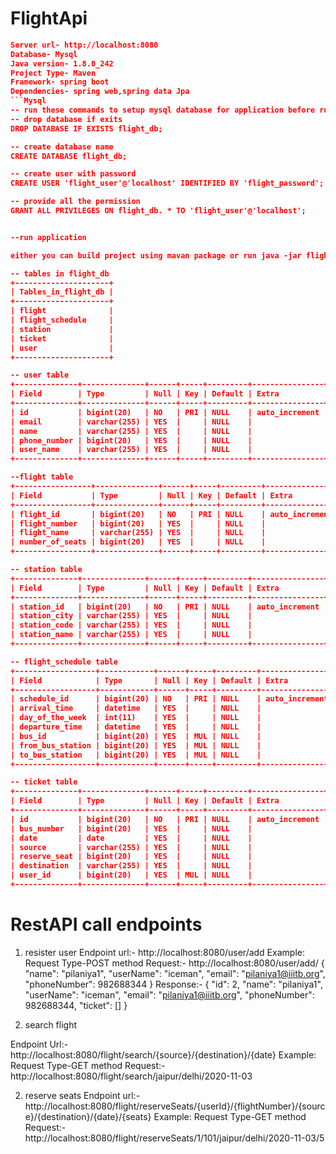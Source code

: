 # FlightApi
``` Json
Server url- http://localhost:8080
Database- Mysql
Java version- 1.8.0_242
Project Type- Maven
Framework- spring boot
Dependencies- spring web,spring data Jpa
```Mysql
-- run these commands to setup mysql database for application before running the application jar
-- drop database if exits
DROP DATABASE IF EXISTS flight_db;

-- create database name
CREATE DATABASE flight_db;

-- create user with password
CREATE USER 'flight_user'@'localhost' IDENTIFIED BY 'flight_password';

-- provide all the permission
GRANT ALL PRIVILEGES ON flight_db. * TO 'flight_user'@'localhost';


--run application

either you can build project using mavan package or run java -jar flight-0.0.1-SNAPSHOT.jar

-- tables in flight_db
+---------------------+
| Tables_in_flight_db |
+---------------------+
| flight              |
| flight_schedule     |
| station             |
| ticket              |
| user                |
+---------------------+

-- user table
+--------------+--------------+------+-----+---------+----------------+
| Field        | Type         | Null | Key | Default | Extra          |
+--------------+--------------+------+-----+---------+----------------+
| id           | bigint(20)   | NO   | PRI | NULL    | auto_increment |
| email        | varchar(255) | YES  |     | NULL    |                |
| name         | varchar(255) | YES  |     | NULL    |                |
| phone_number | bigint(20)   | YES  |     | NULL    |                |
| user_name    | varchar(255) | YES  |     | NULL    |                |
+--------------+--------------+------+-----+---------+----------------+

--flight table
+-----------------+--------------+------+-----+---------+----------------+
| Field           | Type         | Null | Key | Default | Extra          |
+-----------------+--------------+------+-----+---------+----------------+
| flight_id       | bigint(20)   | NO   | PRI | NULL    | auto_increment |
| flight_number   | bigint(20)   | YES  |     | NULL    |                |
| flight_name     | varchar(255) | YES  |     | NULL    |                |
| number_of_seats | bigint(20)   | YES  |     | NULL    |                |
+-----------------+--------------+------+-----+---------+----------------+

-- station table
+--------------+--------------+------+-----+---------+----------------+
| Field        | Type         | Null | Key | Default | Extra          |
+--------------+--------------+------+-----+---------+----------------+
| station_id   | bigint(20)   | NO   | PRI | NULL    | auto_increment |
| station_city | varchar(255) | YES  |     | NULL    |                |
| station_code | varchar(255) | YES  |     | NULL    |                |
| station_name | varchar(255) | YES  |     | NULL    |                |
+--------------+--------------+------+-----+---------+----------------+

-- flight_schedule table
+------------------+------------+------+-----+---------+----------------+
| Field            | Type       | Null | Key | Default | Extra          |
+------------------+------------+------+-----+---------+----------------+
| schedule_id      | bigint(20) | NO   | PRI | NULL    | auto_increment |
| arrival_time     | datetime   | YES  |     | NULL    |                |
| day_of_the_week  | int(11)    | YES  |     | NULL    |                |
| departure_time   | datetime   | YES  |     | NULL    |                |
| bus_id           | bigint(20) | YES  | MUL | NULL    |                |
| from_bus_station | bigint(20) | YES  | MUL | NULL    |                |
| to_bus_station   | bigint(20) | YES  | MUL | NULL    |                |
+------------------+------------+------+-----+---------+----------------+

-- ticket table
+--------------+--------------+------+-----+---------+----------------+
| Field        | Type         | Null | Key | Default | Extra          |
+--------------+--------------+------+-----+---------+----------------+
| id           | bigint(20)   | NO   | PRI | NULL    | auto_increment |
| bus_number   | bigint(20)   | YES  |     | NULL    |                |
| date         | date         | YES  |     | NULL    |                |
| source       | varchar(255) | YES  |     | NULL    |                |
| reserve_seat | bigint(20)   | YES  |     | NULL    |                |
| destination  | varchar(255) | YES  |     | NULL    |                |
| user_id      | bigint(20)   | YES  | MUL | NULL    |                |
+--------------+--------------+------+-----+---------+----------------+

```

# RestAPI call endpoints

1. resister user 
Endpoint url:- http://localhost:8080/user/add
Example:
Request Type-POST method
Request:- http://localhost:8080/user/add/
{
    "name": "pilaniya1",
    "userName": "iceman",
    "email": "pilaniya1@iiitb.org",
    "phoneNumber": 982688344
}
Response:-
{
    "id": 2,
    "name": "pilaniya1",
    "userName": "iceman",
    "email": "pilaniya1@iiitb.org",
    "phoneNumber": 982688344,
    "ticket": []
}

2. search flight

Endpoint Url:- http://localhost:8080/flight/search/{source}/{destination}/{date}
Example:
Request Type-GET method
Request:- http://localhost:8080/flight/search/jaipur/delhi/2020-11-03


2. reserve seats
Endpoint url:- http://localhost:8080/flight/reserveSeats/{userId}/{flightNumber}/{source}/{destination}/{date}/{seats}
Example:
Request Type-GET method
Request:- http://localhost:8080/flight/reserveSeats/1/101/jaipur/delhi/2020-11-03/5
```

